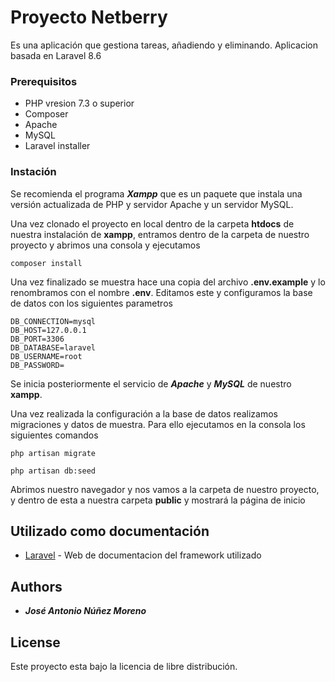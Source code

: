 # Proyecto Netberry

Es una aplicación que gestiona tareas, añadiendo y eliminando. Aplicacion basada en Laravel 8.6

### Prerequisitos

- PHP vresion 7.3 o superior
- Composer
- Apache
- MySQL
- Laravel installer

### Instación

Se recomienda el programa **_Xampp_** que es un paquete que instala una versión actualizada de PHP y servidor Apache y un servidor MySQL.

Una vez clonado el proyecto en local dentro de la carpeta **htdocs** de nuestra instalación de **xampp**, entramos dentro de la carpeta de nuestro proyecto y abrimos una consola y ejecutamos


```
composer install
```

Una vez finalizado se muestra hace una copia del archivo **.env.example** y lo renombramos con el nombre **.env**. Editamos este y configuramos la base de datos con los siguientes parametros

```MySQL
DB_CONNECTION=mysql
DB_HOST=127.0.0.1
DB_PORT=3306
DB_DATABASE=laravel
DB_USERNAME=root
DB_PASSWORD=
```

Se inicia posteriormente el servicio de **_Apache_** y **_MySQL_** de nuestro **xampp**.

Una vez realizada la configuración a la base de datos realizamos migraciones y datos de muestra. Para ello ejecutamos en la consola los siguientes comandos
```
php artisan migrate
```
```
php artisan db:seed
```

Abrimos nuestro navegador y nos vamos a la carpeta de nuestro proyecto, y dentro de esta a nuestra carpeta **public** y mostrará la página de inicio

## Utilizado como documentación

* [Laravel](https://laravel.com/docs/8.x) - Web de documentacion del framework utilizado

## Authors

* **_José Antonio Núñez Moreno_**

## License

Este proyecto esta bajo la licencia de libre distribución.



